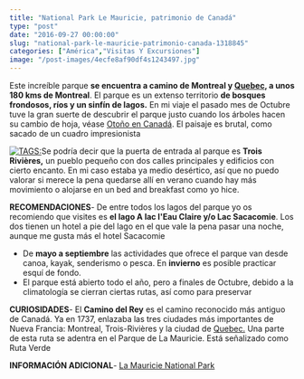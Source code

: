 ```yaml
---
title: "National Park Le Mauricie, patrimonio de Canadá"
type: "post"
date: "2016-09-27 00:00:00"
slug: "national-park-le-mauricie-patrimonio-canada-1318845"
categories: ["América","Visitas Y Excursiones"]
image: "/post-images/4ecfe8af90df4s1243497.jpg"
---
```


Este increíble parque **se encuentra a camino de Montreal y [Quebec](http://www.missviajes.com/quebec-capital-quebecoise-20146/), a unos 180 kms de Montreal**. El parque es un extenso territorio **de bosques frondosos, ríos y un sinfín de lagos.**  En mi viaje el pasado mes de Octubre tuve la gran suerte de descubrir el parque justo cuando los árboles hacen su cambio de hoja, véase [Otoño en Canadá](http://www.missviajes.com/otono-en-canada-1307943). El paisaje es brutal, como sacado de un cuadro impresionista

[![ TAGS:](/post-images/4ecfe8af90df4s1243497.jpg "lac l'Eau Claire")](/post-images/4ecfe8af90df4s1243497.jpg)Se podría decir que la puerta de entrada al parque es **Trois Rivières,** un pueblo pequeño con dos calles principales y edificios con cierto encanto. En mi caso estaba ya medio desértico, así que no puedo valorar si merece la pena quedarse allí en verano cuando hay más movimiento o alojarse en un bed and breakfast como yo hice.  
  
**RECOMENDACIONES**- De entre todos los lagos del parque yo os recomiendo que visites es **el lago A lac l'Eau Claire y/o Lac Sacacomie**. Los dos tienen un hotel a pie del lago en el que vale la pena pasar una noche, aunque me gusta más el hotel Sacacomie
- De **mayo a septiembre** las actividades que ofrece el parque van desde canoa, kayak, senderismo o pesca. En **invierno** es posible practicar esquí de fondo.
- El parque está abierto todo el año, pero a finales de Octubre, debido a la climatología se cierran ciertas rutas, así como para preservar

**CURIOSIDADES**- El **Camino del Rey** es el camino reconocido más antiguo de Canadá. Ya en 1737, enlazaba las tres ciudades más importantes de Nueva Francia: Montreal, Trois-Rivières y la ciudad de [Quebec.](http://www.missviajes.com/quebec-capital-quebecoise-20146/) Una parte de esta ruta se adentra en el Parque de La Mauricie. Está señalizado como Ruta Verde

**INFORMACIÓN ADICIONAL**- [La Mauricie National Park](http://www.pc.gc.ca/eng/pn-np/qc/mauricie/index.aspx)